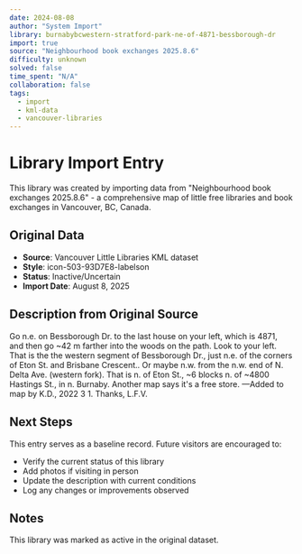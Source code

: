 ```yaml
---
date: 2024-08-08
author: "System Import"
library: burnabybcwestern-stratford-park-ne-of-4871-bessborough-dr
import: true
source: "Neighbourhood book exchanges 2025.8.6"
difficulty: unknown
solved: false
time_spent: "N/A"
collaboration: false
tags:
  - import
  - kml-data
  - vancouver-libraries
---
```


# Library Import Entry

This library was created by importing data from "Neighbourhood book exchanges 2025.8.6" - a comprehensive map of little free libraries and book exchanges in Vancouver, BC, Canada.

## Original Data

- **Source**: Vancouver Little Libraries KML dataset
- **Style**: icon-503-93D7E8-labelson
- **Status**: Inactive/Uncertain
- **Import Date**: August 8, 2025

## Description from Original Source

Go n.e. on Bessborough Dr. to the last house on your left, which is 4871, and then go ~42 m farther into the woods on the path. Look to your left.
That is the the western segment of Bessborough Dr., just n.e. of the corners of Eton St. and Brisbane Crescent.. 
Or maybe n.w. from the n.w. end of N. Delta Ave. (western fork). 
That is n. of Eton St., ~6 blocks n. of ~4800 Hastings St., in n. Burnaby.
 Another map says it's a free store.
—Added to map by K.D., 2022 3 1. Thanks, L.F.V.



## Next Steps

This entry serves as a baseline record. Future visitors are encouraged to:
- Verify the current status of this library
- Add photos if visiting in person
- Update the description with current conditions
- Log any changes or improvements observed

## Notes

This library was marked as active in the original dataset.

